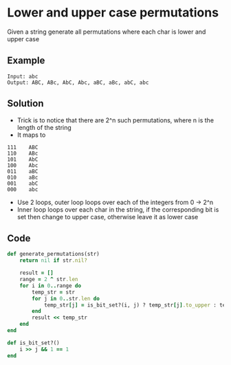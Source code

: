 # Lower and upper case permutations
Given a string generate all permutations where each char is lower and upper case

## Example
```
Input: abc
Output: ABC, ABc, AbC, Abc, aBC, aBc, abC, abc
```

## Solution
- Trick is to notice that there are 2^n such permutations, where n is the length of the string
- It maps to
```
111    ABC
110    ABc
101    AbC
100    Abc
011    aBC
010    aBc
001    abC
000    abc
```
- Use 2 loops, outer loop loops over each of the integers from 0 -> 2^n
- Inner loop loops over each char in the string, if the corresponding bit is set then change to
  upper case, otherwise leave it as lower case

## Code
```ruby
def generate_permutations(str)
    return nil if str.nil?

    result = []
    range = 2 ^ str.len
    for i in 0..range do
        temp_str = str
        for j in 0..str.len do
            temp_str[j] = is_bit_set?(i, j) ? temp_str[j].to_upper : temp_str[j]
        end
        result << temp_str
    end
end

def is_bit_set?()
    i >> j && 1 == 1
end
```

